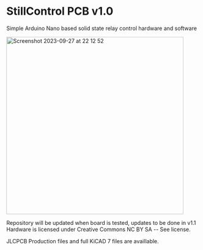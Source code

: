 # StillControl PCB v1.0
Simple Arduino Nano based solid state relay control hardware and software

<img width="463" alt="Screenshot 2023-09-27 at 22 12 52" src="https://github.com/matjanss/StillControl/assets/77330282/f60d78d7-918f-4d15-8495-b5067a10c366">

Repository will be updated when board is tested, updates to be done in v1.1
Hardware is licensed under Creative Commons NC BY SA -- See license.

JLCPCB Production files and full KiCAD 7 files are availlable.
